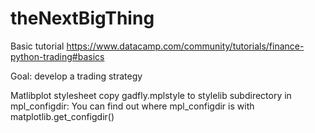 # theNextBigThing

Basic tutorial
https://www.datacamp.com/community/tutorials/finance-python-trading#basics

Goal: develop a trading strategy

Matlibplot stylesheet
copy gadfly.mplstyle to stylelib subdirectory in mpl_configdir: You can find out where mpl_configdir is with matplotlib.get_configdir()
